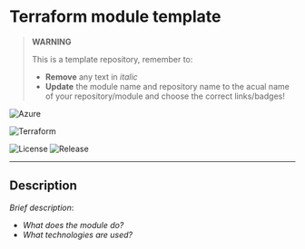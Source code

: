 # Terraform module template

> **WARNING**
>
> This is a template repository, remember to:
>
> - **Remove** any text in _italic_
> - **Update** the module name and repository name to the acual name of your repository/module and choose the correct links/badges!

<!--- Pick cloud provider Badge -->

![Azure](https://img.shields.io/badge/azure-%230072C6.svg?style=for-the-badge&logo=microsoftazure&logoColor=white)

<!---![Google Cloud](https://img.shields.io/badge/GoogleCloud-%234285F4.svg?style=for-the-badge&logo=google-cloud&logoColor=white) -->
<!---![AWS](https://img.shields.io/badge/AWS-%23FF9900.svg?style=for-the-badge&logo=amazon-aws&logoColor=white) -->
<!---![Snowflake](https://img.shields.io/badge/-SNOWFLAKE-249edc?style=for-the-badge&logo=snowflake&logoColor=white) -->

![Terraform](https://img.shields.io/badge/terraform-%235835CC.svg?style=for-the-badge&logo=terraform&logoColor=white)

<!--- Replace repository name in link -->

![License](https://badgen.net/github/license/andreaskhvid/terraform-module-template/)
![Release](https://badgen.net/github/release/andreaskhvid/terraform-module-template/)

---

## Description

_Brief description_:

- _What does the module do?_
- _What technologies are used?_
